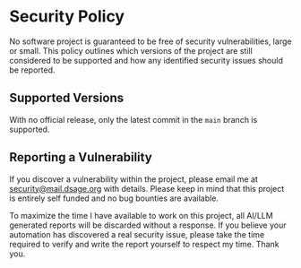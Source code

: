 # Security Policy
No software project is guaranteed to be free of security vulnerabilities, large or small. This policy outlines which
versions of the project are still considered to be supported and how any identified security issues should be reported.

## Supported Versions
With no official release, only the latest commit in the `main` branch is supported.

## Reporting a Vulnerability
If you discover a vulnerability within the project, please email me at [security@mail.dsage.org][1] with details. Please
keep in mind that this project is entirely self funded and no bug bounties are available.

To maximize the time I have available to work on this project, all AI/LLM generated reports will be discarded without a
response. If you believe your automation has discovered a real security issue, please take the time required to verify
and write the report yourself to respect my time. Thank you.

[1]: mailto:security@mail.dsage.org
